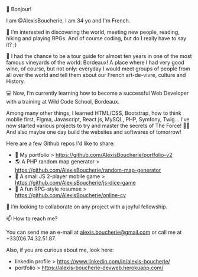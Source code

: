 👋 Bonjour!

I am @AlexisBoucherie, I am 34 yo and I'm French.

👀 I’m interested in discovering the world, meeting new people, reading, hiking and playing RPGs. And of course coding, but do I really have to say it? ;)

:wine_glass: I had the chance to be a tour guide for almost ten years in one of the most famous vineyards of the world: Bordeaux! A place where I had very good wine, of course, but not only: everyday I would meet groups of people from all over the world and tell them about our French art-de-vivre, culture and History.

💻 Now, I’m currently learning how to become a successful Web Developer with a training at Wild Code School, Bordeaux.

Among many other things, I learned HTML/CSS, Bootstrap, how to think mobile first, Figma, Javascript, React.js, MySQL, PHP, Symfony, Twig... I've now started various projects to try and master the secrets of The Force! 🧙‍♂️ And also maybe one day build the websites and softwares of tomorrow!

Here are a few Github repos I'd like to share:
- :open_file_folder: My portfolio > https://github.com/AlexisBoucherie/portfolio-v2
- :earth_americas: A PHP random map generator > https://github.com/AlexisBoucherie/random-map-generator
- :game_die: A small JS 2-player mobile game > https://github.com/AlexisBoucherie/js-dice-game
- :european_castle: A fun RPG-style resumee > https://github.com/AlexisBoucherie/online-cv


:rocket: I’m looking to collaborate on any project with a joyful fellowship.

📫 How to reach me?

You can send me an e-mail at alexis.boucherie@gmail.com or call me at +33(0)6.74.32.51.87.

Also, if you are curious about me, look here: 
- linkedin profile > https://www.linkedin.com/in/alexis-boucherie/
- portfolio > https://alexis-boucherie-devweb.herokuapp.com/
